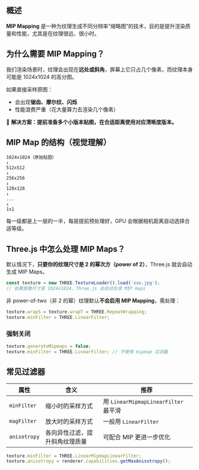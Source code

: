 ## 概述

**MIP Mapping** 是一种为纹理生成不同分辨率“缩略图”的技术，目的是提升渲染质量和性能，尤其是在纹理很远、很小时。

## 为什么需要 MIP Mapping？

我们渲染场景时，纹理会出现在**远处或斜角**，屏幕上它只占几个像素，而纹理本身可能是 1024x1024 的高分图。

如果直接采样原图：

- 会出现**锯齿、摩尔纹、闪烁**
- 性能浪费严重（花大量算力去渲染几个像素）

🎯 **解决方案：提前准备多个小版本贴图，在合适距离使用对应清晰度版本。**

## MIP Map 的结构（视觉理解）

```text
1024x1024（原始贴图）
↓
512x512
↓
256x256
↓
128x128
↓
...
↓
1x1
```

每一级都是上一层的一半，每层提前预处理好，GPU 会根据相机距离自动选择合适等级。

## Three.js 中怎么处理 MIP Maps？

默认情况下，**只要你的纹理尺寸是 2 的幂次方（power of 2）**，Three.js 就会自动生成 MIP Maps。

```js
const texture = new THREE.TextureLoader().load('xxx.jpg');
// 如果图像尺寸是 1024x1024，Three.js 会自动生成 MIP maps
```

非 power-of-two（非 2 的幂）纹理默认**不会启用 MIP Mapping**，需处理： 

 ```js
 texture.wrapS = texture.wrapT = THREE.RepeatWrapping;
 texture.minFilter = THREE.LinearFilter;
 ```

### 强制关闭

```js
texture.generateMipmaps = false;
texture.minFilter = THREE.LinearFilter; // 不使用 mipmap 过滤器
```

## 常见过滤器

| 属性         | 含义                           | 推荐                                 |
| ------------ | ------------------------------ | ------------------------------------ |
| `minFilter`  | 缩小时的采样方式               | 用 `LinearMipmapLinearFilter` 最平滑 |
| `magFilter`  | 放大时的采样方式               | 一般用 `LinearFilter`                |
| `anisotropy` | 各向异性过滤，提升斜角纹理质量 | 可配合 MIP 更进一步优化              |

```js
texture.minFilter = THREE.LinearMipmapLinearFilter;
texture.anisotropy = renderer.capabilities.getMaxAnisotropy();
```

